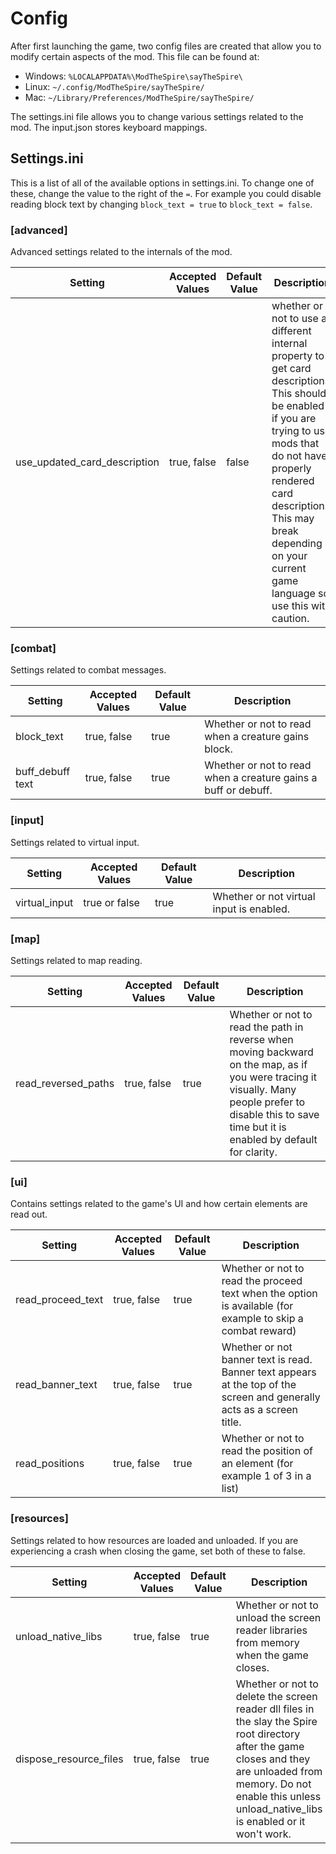 # Config
After first launching the game, two config files are created that allow you to
modify certain aspects of the mod. This file can be found at:

* Windows: `%LOCALAPPDATA%\ModTheSpire\sayTheSpire\`
* Linux: `~/.config/ModTheSpire/sayTheSpire/`
* Mac: `~/Library/Preferences/ModTheSpire/sayTheSpire/`

The settings.ini file allows you to change various settings related to the mod.
The input.json stores keyboard mappings.

## Settings.ini
This is a list of all of the available options in settings.ini. To change one of
these, change the value to the right of the `=`. For example you could disable
reading block text by changing `block_text = true` to `block_text = false`.

### [advanced]
Advanced settings related to the internals of the mod.

| Setting | Accepted Values | Default Value | Description |
|---|---|---|---|
| use_updated_card_description | true, false | false | whether or not to use a different internal property to get card descriptions. This should be enabled if you are trying to use mods that do not have properly rendered card descriptions. This may break depending on your current game language so use this with caution. |

### [combat]
Settings related to combat messages.

| Setting | Accepted Values | Default Value | Description |
|---|---|---|---|
| block_text | true, false | true | Whether or not to read when a creature gains block. |
| buff_debuff text | true, false | true | Whether or not to read when a creature gains a buff or debuff. |

### [input]
Settings related to virtual input.

| Setting | Accepted Values | Default Value | Description |
|---|---|---|---|
| virtual_input | true or false | true | Whether or not virtual input is enabled. |

### [map]
Settings related to map reading.

| Setting | Accepted Values | Default Value | Description |
|---|---|---|---|
| read_reversed_paths | true, false | true | Whether or not to read the path in reverse when moving backward on the map, as if you were tracing it visually. Many people prefer to disable this to save time but it is enabled by default for clarity. |

### [ui]
Contains settings related to the game's UI and how certain elements are read
out.

| Setting | Accepted Values | Default Value | Description |
|---|---|---|---|
| read_proceed_text | true, false | true | Whether or not to read the proceed text when the option is available (for example to skip a combat reward) |
| read_banner_text | true, false | true | Whether or not banner text is read. Banner text appears at the top of the screen and generally acts as a screen title. |
| read_positions | true, false | true | Whether or not to read the position of an element (for example 1 of 3 in a list) |

### [resources]
Settings related to how resources are loaded and unloaded. If you are
experiencing a crash when closing the game, set both of these to false.

| Setting | Accepted Values | Default Value | Description |
|---|---|---|---|
| unload_native_libs | true, false | true | Whether or not to unload the screen reader libraries from memory when the game closes. |
| dispose_resource_files | true, false | true | Whether or not to delete the screen reader dll files in the slay the Spire root directory after the game closes and they are unloaded from memory. Do not enable this unless unload_native_libs is enabled or it won't work. |

